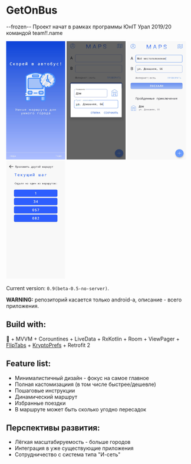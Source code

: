 # GetOnBus
--frozen--
Проект начат в рамках программы ЮнIT Урал 2019/20 командой team!!.name <p> <p>
<kbd><img src="/readme/scr1.jpg" width="160" height="320"></kbd> 
<kbd><img src="/readme/scr2.jpg" width="160" height="320"></kbd>
<kbd><img src="/readme/scr3.jpg" width="160" height="320"></kbd>
<kbd><img src="/readme/scr4.jpg" width="160" height="320"></kbd>
  
Current version: `0.9(beta-0.5-no-server)`.
  
<b>WARNING:</b> репозиторий касается только android-а, описание - всего приложения.
  
## Build with: 
:blue_heart: + MVVM + Corountines + LiveData + RxKotlin + Room + ViewPager + [FlipTabs](https://github.com/Chrisvin/FlipTabs) + [KryptoPrefs](https://github.com/rumboalla/KryptoPrefs) + Retrofit 2

## Feature list:
* Минималистичный дизайн - фокус на самое главное
* Полная кастомизациия (в том числе быстрее/дешевле)
* Пошаговые инструкции
* Динамический маршрут
* Избранные поездки
* В маршруте может быть сколько угодно пересадок

## Перспективы развития:
* Лёгкая масштабируемость - больше городов
* Интеграция в уже существующие приложения
* Сотрудничество с система типа "И-сеть"
